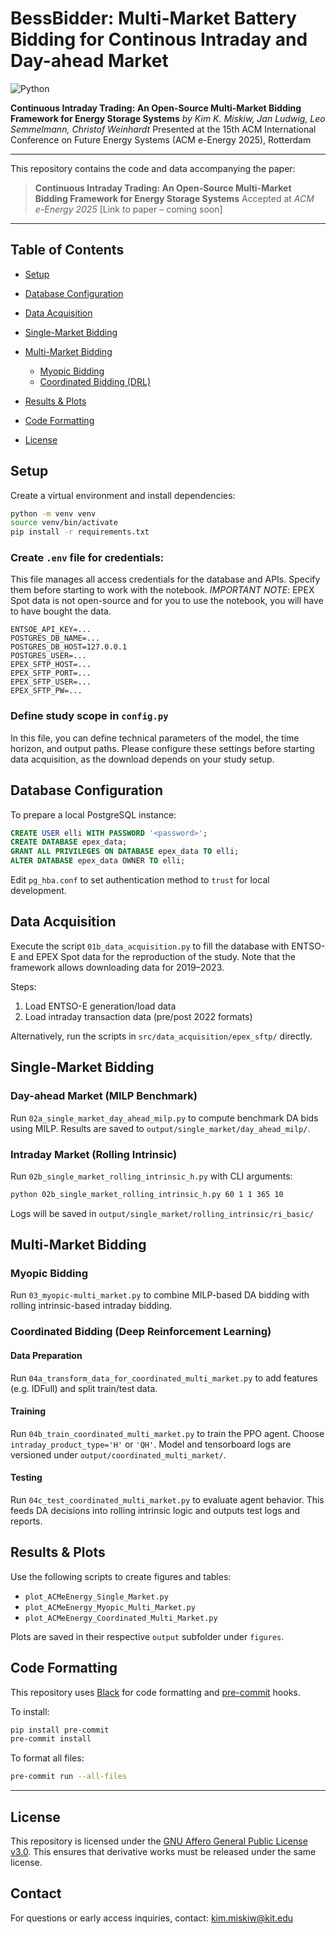 # BessBidder: Multi-Market Battery Bidding for Continous Intraday and Day-ahead Market
![Python](https://img.shields.io/badge/python-3.12-blue.svg)

**Continuous Intraday Trading: An Open-Source Multi-Market Bidding Framework for Energy Storage Systems**
*by Kim K. Miskiw, Jan Ludwig, Leo Semmelmann, Christof Weinhardt*
Presented at the 15th ACM International Conference on Future Energy Systems (ACM e-Energy 2025), Rotterdam

---

This repository contains the code and data accompanying the paper:

> **Continuous Intraday Trading: An Open-Source Multi-Market Bidding Framework for Energy Storage Systems**
> Accepted at *ACM e-Energy 2025*
> \[Link to paper – coming soon]


---

## Table of Contents

* [Setup](#setup)
* [Database Configuration](#database-configuration)
* [Data Acquisition](#data-acquisition)
* [Single-Market Bidding](#single-market-bidding)
* [Multi-Market Bidding](#multi-market-bidding)

  * [Myopic Bidding](#myopic-bidding)
  * [Coordinated Bidding (DRL)](#coordinated-bidding)
* [Results & Plots](#results--plots)
* [Code Formatting](#code-formatting)
* [License](#license)

## Setup

Create a virtual environment and install dependencies:

```bash
python -m venv venv
source venv/bin/activate
pip install -r requirements.txt
```

### Create `.env` file for credentials:

This file manages all access credentials for the database and APIs. Specify them before starting to work with the notebook. *IMPORTANT NOTE*: EPEX Spot data is not open-source and for you to use the notebook, you will have to have bought the data. 

```env
ENTSOE_API_KEY=...
POSTGRES_DB_NAME=...
POSTGRES_DB_HOST=127.0.0.1
POSTGRES_USER=...
EPEX_SFTP_HOST=...
EPEX_SFTP_PORT=...
EPEX_SFTP_USER=...
EPEX_SFTP_PW=...
```

### Define study scope in `config.py`

In this file, you can define technical parameters of the model, the time horizon, and output paths. Please configure these settings before starting data acquisition, as the download depends on your study setup. 

## Database Configuration

To prepare a local PostgreSQL instance:

```sql
CREATE USER elli WITH PASSWORD '<password>';
CREATE DATABASE epex_data;
GRANT ALL PRIVILEGES ON DATABASE epex_data TO elli;
ALTER DATABASE epex_data OWNER TO elli;
```

Edit `pg_hba.conf` to set authentication method to `trust` for local development.

## Data Acquisition

Execute the script `01b_data_acquisition.py` to fill the database with ENTSO-E and EPEX Spot data for the reproduction of the study. Note that the framework allows downloading data for 2019–2023.

Steps:

1. Load ENTSO-E generation/load data
2. Load intraday transaction data (pre/post 2022 formats)

Alternatively, run the scripts in `src/data_acquisition/epex_sftp/` directly.

## Single-Market Bidding

### Day-ahead Market (MILP Benchmark)

Run `02a_single_market_day_ahead_milp.py` to compute benchmark DA bids using MILP.
Results are saved to `output/single_market/day_ahead_milp/`.

### Intraday Market (Rolling Intrinsic)

Run `02b_single_market_rolling_intrinsic_h.py` with CLI arguments:

```bash
python 02b_single_market_rolling_intrinsic_h.py 60 1 1 365 10
```

Logs will be saved in `output/single_market/rolling_intrinsic/ri_basic/`

## Multi-Market Bidding

### Myopic Bidding

Run `03_myopic-multi_market.py` to combine MILP-based DA bidding with rolling intrinsic-based intraday bidding.

### Coordinated Bidding (Deep Reinforcement Learning)

#### Data Preparation

Run `04a_transform_data_for_coordinated_multi_market.py` to add features (e.g. IDFull) and split train/test data.

#### Training

Run `04b_train_coordinated_multi_market.py` to train the PPO agent.
Choose `intraday_product_type='H'` or `'QH'`. Model and tensorboard logs are versioned under `output/coordinated_multi_market/`.

#### Testing

Run `04c_test_coordinated_multi_market.py` to evaluate agent behavior.
This feeds DA decisions into rolling intrinsic logic and outputs test logs and reports.

## Results & Plots

Use the following scripts to create figures and tables:

* `plot_ACMeEnergy_Single_Market.py`
* `plot_ACMeEnergy_Myopic_Multi_Market.py`
* `plot_ACMeEnergy_Coordinated_Multi_Market.py`

Plots are saved in their respective `output` subfolder under `figures`.


## Code Formatting

This repository uses [Black](https://github.com/psf/black) for code formatting and [pre-commit](https://pre-commit.com/) hooks.

To install:

```bash
pip install pre-commit
pre-commit install
```

To format all files:

```bash
pre-commit run --all-files
```

---

## License

This repository is licensed under the [GNU Affero General Public License v3.0](./LICENSES/AGPL-3.0-or-later.txt).
This ensures that derivative works must be released under the same license.

## Contact

For questions or early access inquiries, contact:
[kim.miskiw@kit.edu](mailto:kim.miskiw@kit.edu)
